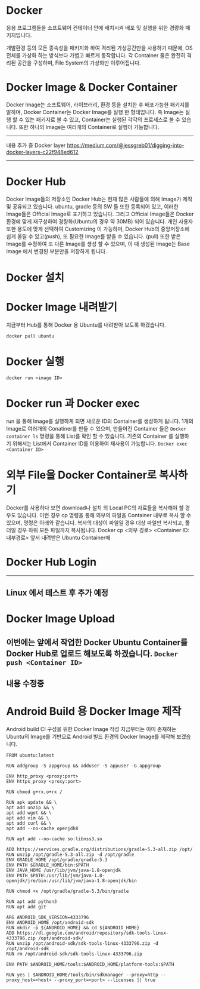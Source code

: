 # Docker

응용 프로그램들을 소프트웨어 컨테이너 안에 배치시켜 배포 및 실행을 위한 경량화 패키지입니다.

개발환경 등의 모든 종속성을 패키지화 하여 격리된 가상공간만을 사용하기 때문에, OS 전체를 가상화 하는 방식보다 가볍고 빠르게 동작합니다.
각 Container 들은 완전히 격리된 공간을 구성하며, File System의 가상화만 이루어집니다.

# Docker Image & Docker Container
Docker Image는 소프트웨어, 라이브러리, 환경 등을 설치한 후 배포가능한 패키지를 말하며, 
Docker Container는 Docker Image를 실행 한 형태입니다. 즉 Image는 실행 할 수 있는 패키지로 볼 수 있고, Container는 실행된 각각의 프로세스로 볼 수 있습니다. 또한 하나의 Image는 여러개의 Container로 실행이 가능합니다.



-------------
내용 추가 중 Docker layer
https://medium.com/@jessgreb01/digging-into-docker-layers-c22f948ed612

-------------


# Docker Hub
Docker Image들의 저장소인 Docker Hub는 현재 많은 사람들에 의해 Image가 제작 및 공유되고 있습니다. ubuntu, gradle 등의 SW 들 또한 등록되어 있고, 이러한 Image들은 Official Image로 표기하고 있습니다. 그리고 Official Image들은 Docker 환경에 맞게 재구성하여 경량화(Ubuntu의 경우 약 30MB) 되어 있습니다. 
개인 사용자 또한  용도에 맞게 선택하여 Customizing 이 가능하며, Docker Hub의 중앙저장소에 쉽게 올릴 수 있고(push), 또 필요한 Image를 받을 수 있습니다. (pull) 또한 받은 Image를 수정하여 또 다른 Image를 생성 할 수 있으며, 이 때 생성된 Image는 Base Image 에서 변경된 부분만을 저장하게 됩니다.


# Docker 설치


# Docker Image 내려받기
지금부터 Hub를 통해 Docker 용 Ubuntu를 내려받아 보도록 하겠습니다. 
```
docker pull ubuntu
```

# Docker 실행
```
docker run <image ID>
```

# Docker run 과 Docker exec
run 을 통해 Image를 실행하게 되면 새로운 ID의 Container를 생성하게 됩니다. 1개의 Image로 여러개의 Conatiner를 만들 수 있으며,
만들어진 Container 들은 `Docker container ls` 명령을 통해 List를 확인 할 수 있습니다.
기존의 Container 를 실행하기 위해서는 List에서 Container ID를 이용하여 재사용이 가능합니다.
`Docker exec <Container ID>` 

# 외부 File을 Docker Container로 복사하기
Docker를 사용하다 보면 download나 설치 외 Local PC의 자료들을 복사해야 할 경우도 있습니다. 이런 경우 cp 명령을 통해 외부의 파일을 Container 내부로 복사 할 수 있으며, 명령은 아래와 같습니다. 복사의 대상이 파일일 경우 대상 파일만 복사되고, 폴더일 경우 하위 모든 파일까지 복사됩니다.
Docker cp <외부 경로> <Container ID:내부경로>
앞서 내려받은 Ubuntu Container에 


# Docker Hub Login
--------------------------
Linux 에서 테스트 후 추가 예정
-------------------------

# Docker Image Upload
이번에는 앞에서 작업한 Docker Ubuntu Container를 Docker Hub로 업로드 해보도록 하겠습니다.
```Docker push <Container ID>```
-----------------------------
내용 수정중
-----------------------------


# Android Build 용 Docker Image 제작
Android build CI 구성을 위한 Docker Image 작성
지금부터는 이미 존재하는 Ubuntu의 Image를 기반으로 Android 빌드 환경의 Docker Image를 제작해 보겠습니다.


```
FROM ubuntu:latest

RUN addgroup -S appgroup && adduser -S appuser -G appgroup

ENV http_proxy <proxy:port>
ENV https_proxy <proxy:port>

RUN chmod g+rx,o+rx /

RUN apk update && \
apt add unzip && \
apt add wget && \
apt add vim && \
apt add curl && \
apt add --no-cache openjdk8

RUN apt add --no-cache so:libnss3.so

ADD https://services.gradle.org/distributions/gradle-5.3-all.zip /opt/
RUN unzip /opt/gradle-5.3-all.zip -d /opt/gradle
ENV GRADLE_HOME /opt/gradle/gradle-5.3
ENV PATH $GRADLE_HOME/bin:$PATH
ENV JAVA_HOME /usr/lib/jvm/java-1.8-openjdk
ENV PATH $PATH:/usr/lib/jvm/java-1.8-openjdk/jre/bin:/usr/lib/jvm/java-1.8-openjdk/bin

RUN chmod +x /opt/gradle/gradle-5.3/bin/gradle

RUN apt add python3
RUN apt add git

ARG ANDROID_SDK_VERSION=4333796
ENV ANDROID_HOME /opt/android-sdk
RUN mkdir -p ${ANDROID_HOME} && cd ${ANDROID_HOME}
ADD https://dl.google.com/android/repository/sdk-tools-linux-4333796.zip /opt/android-sdk/
RUN unzip /opt/android-sdk/sdk-tools-linux-4333796.zip -d /opt/android-sdk
RUN rm /opt/android-sdk/sdk-tools-linux-4333796.zip

ENV PATH $ANDROID_HOME/tools:$ANDROID_HOME/platform-tools:$PATH

RUN yes | $ANDROID_HOME/tools/bin/sdkmanager --proxy=http --proxy_host=<host> --proxy_port=<port> --licenses || true
```
